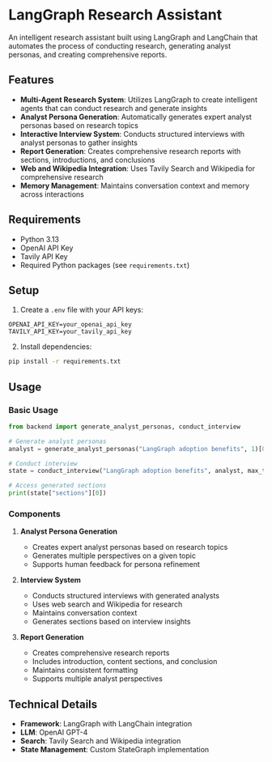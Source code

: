 # LangGraph Research Assistant

An intelligent research assistant built using LangGraph and LangChain that automates the process of conducting research, generating analyst personas, and creating comprehensive reports.

## Features

- **Multi-Agent Research System**: Utilizes LangGraph to create intelligent agents that can conduct research and generate insights
- **Analyst Persona Generation**: Automatically generates expert analyst personas based on research topics
- **Interactive Interview System**: Conducts structured interviews with analyst personas to gather insights
- **Report Generation**: Creates comprehensive research reports with sections, introductions, and conclusions
- **Web and Wikipedia Integration**: Uses Tavily Search and Wikipedia for comprehensive research
- **Memory Management**: Maintains conversation context and memory across interactions

## Requirements

- Python 3.13
- OpenAI API Key
- Tavily API Key
- Required Python packages (see `requirements.txt`)

## Setup

1. Create a `.env` file with your API keys:
```env
OPENAI_API_KEY=your_openai_api_key
TAVILY_API_KEY=your_tavily_api_key
```

2. Install dependencies:
```bash
pip install -r requirements.txt
```

## Usage

### Basic Usage

```python
from backend import generate_analyst_personas, conduct_interview

# Generate analyst personas
analyst = generate_analyst_personas("LangGraph adoption benefits", 1)[0]

# Conduct interview
state = conduct_interview("LangGraph adoption benefits", analyst, max_turns=1)

# Access generated sections
print(state["sections"][0])
```

### Components

1. **Analyst Persona Generation**
   - Creates expert analyst personas based on research topics
   - Generates multiple perspectives on a given topic
   - Supports human feedback for persona refinement

2. **Interview System**
   - Conducts structured interviews with generated analysts
   - Uses web search and Wikipedia for research
   - Maintains conversation context
   - Generates sections based on interview insights

3. **Report Generation**
   - Creates comprehensive research reports
   - Includes introduction, content sections, and conclusion
   - Maintains consistent formatting
   - Supports multiple analyst perspectives

## Technical Details

- **Framework**: LangGraph with LangChain integration
- **LLM**: OpenAI GPT-4
- **Search**: Tavily Search and Wikipedia integration
- **State Management**: Custom StateGraph implementation
